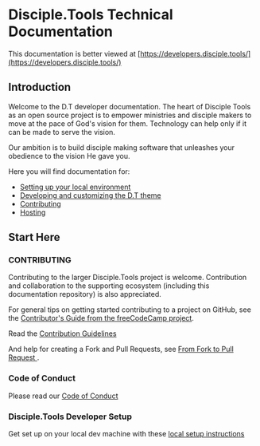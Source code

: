 # Disciple.Tools Technical Documentation

This documentation is better viewed at [https://developers.disciple.tools/](https://developers.disciple.tools/)

## Introduction

Welcome to the D.T developer documentation. The heart of Disciple Tools as an open source project is to empower ministries and disciple makers to move at the pace of God's vision for them. Technology can help only if it can be made to serve the vision.

Our ambition is to build disciple making software that unleashes your obedience to the vision He gave you.

Here you will find documentation for:

* [Setting up your local environment](local-setup/)
* [Developing and customizing the D.T theme](https://github.com/DiscipleTools/Documentation/tree/40f0334f6d13cde72cff7a7157354367599f7ff9/Theme-Core/README.md)
* [Contributing](https://github.com/DiscipleTools/Documentation/tree/40f0334f6d13cde72cff7a7157354367599f7ff9/Code-Contribution/README.md)
* [Hosting](https://github.com/DiscipleTools/Documentation/tree/40f0334f6d13cde72cff7a7157354367599f7ff9/Hosting/README.md)

## Start Here

### CONTRIBUTING

Contributing to the larger Disciple.Tools project is welcome. Contribution and collaboration to the supporting ecosystem \(including this documentation repository\) is also appreciated.

For general tips on getting started contributing to a project on GitHub, see the [Contributor's Guide from the freeCodeCamp project](https://github.com/freeCodeCamp/how-to-contribute-to-open-source/blob/master/CONTRIBUTING.md).

Read the [Contribution Guidelines](code-contribution/contribution-guidelines.md)

And help for creating a Fork and Pull Requests, see [From Fork to Pull Request ](code-contribution/from-fork-to-pull-request.md).

### Code of Conduct

Please read our [Code of Conduct](code-of-conduct.md)

### Disciple.Tools Developer Setup

Get set up on your local dev machine with these [local setup instructions](local-setup/)

